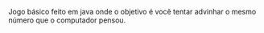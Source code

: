Jogo básico feito em java onde o objetivo é você tentar advinhar o mesmo número que o computador pensou.


